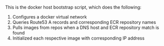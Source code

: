 This is the docker host bootstrap script, which does the following:

1. Configures a docker virtual network
2. Queries Route53 A records and corresponding ECR repository names
3. Pulls images from repos when a DNS host and ECR repository match is found
4. Initialized each respective image with corresponding IP address
